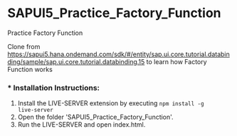 # SAPUI5_Practice_Factory_Function
Practice Factory Function

Clone from https://sapui5.hana.ondemand.com/sdk/#/entity/sap.ui.core.tutorial.databinding/sample/sap.ui.core.tutorial.databinding.15 to learn how Factory Function works

### * Installation Instructions:
1. Install the LIVE-SERVER extension by executing <code>npm install -g live-server</code>
2. Open the folder 'SAPUI5_Practice_Factory_Function'.
3. Run the LIVE-SERVER and open index.html.
